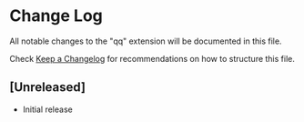 # Change Log

All notable changes to the "qq" extension will be documented in this file.

Check [Keep a Changelog](http://keepachangelog.com/) for recommendations on how to structure this file.

## [Unreleased]

- Initial release